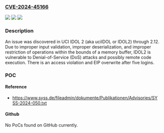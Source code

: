 ### [CVE-2024-45166](https://cve.mitre.org/cgi-bin/cvename.cgi?name=CVE-2024-45166)
![](https://img.shields.io/static/v1?label=Product&message=n%2Fa&color=blue)
![](https://img.shields.io/static/v1?label=Version&message=n%2Fa&color=blue)
![](https://img.shields.io/static/v1?label=Vulnerability&message=n%2Fa&color=brighgreen)

### Description

An issue was discovered in UCI IDOL 2 (aka uciIDOL or IDOL2) through 2.12. Due to improper input validation, improper deserialization, and improper restriction of operations within the bounds of a memory buffer, IDOL2 is vulnerable to Denial-of-Service (DoS) attacks and possibly remote code execution. There is an access violation and EIP overwrite after five logins.

### POC

#### Reference
- https://www.syss.de/fileadmin/dokumente/Publikationen/Advisories/SYSS-2024-050.txt

#### Github
No PoCs found on GitHub currently.

